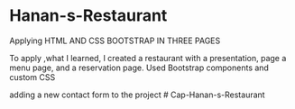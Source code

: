 # Hanan-s-Restaurant
Applying HTML AND CSS BOOTSTRAP IN THREE PAGES

To apply ,what I learned, I created a restaurant with a presentation, page a menu page, and a reservation page. Used Bootstrap components and custom CSS

adding a new contact form to the project
#   C a p - H a n a n - s - R e s t a u r a n t  
 